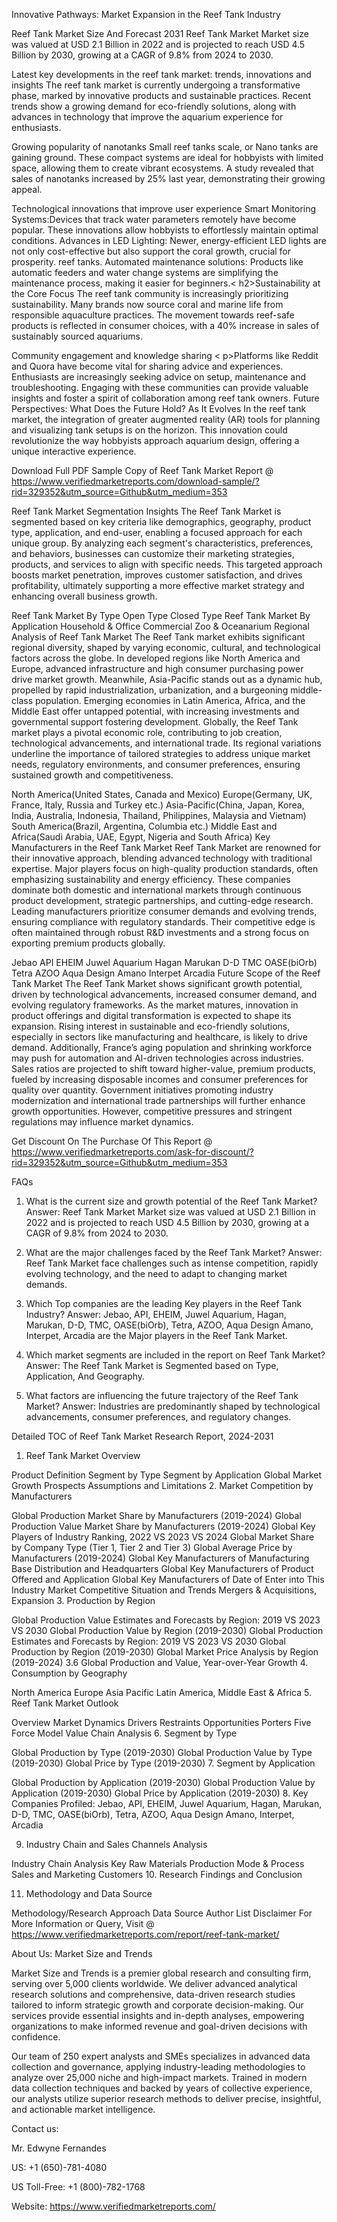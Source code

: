 Innovative Pathways: Market Expansion in the Reef Tank Industry


Reef Tank Market Size And Forecast 2031
Reef Tank Market Market size was valued at USD 2.1 Billion in 2022 and is projected to reach USD 4.5 Billion by 2030, growing at a CAGR of 9.8% from 2024 to 2030.

Latest key developments in the reef tank market: trends, innovations and insights
The reef tank market is currently undergoing a transformative phase, marked by innovative products and sustainable practices. Recent trends show a growing demand for eco-friendly solutions, along with advances in technology that improve the aquarium experience for enthusiasts.

Growing popularity of nanotanks
Small reef tanks scale, or Nano tanks are gaining ground. These compact systems are ideal for hobbyists with limited space, allowing them to create vibrant ecosystems. A study revealed that sales of nanotanks increased by 25% last year, demonstrating their growing appeal.

Technological innovations that improve user experience
Smart Monitoring Systems:Devices that track water parameters remotely have become popular. These innovations allow hobbyists to effortlessly maintain optimal conditions.
Advances in LED Lighting: Newer, energy-efficient LED lights are not only cost-effective but also support the coral growth, crucial for prosperity. reef tanks.
Automated maintenance solutions: Products like automatic feeders and water change systems are simplifying the maintenance process, making it easier for beginners.< h2>Sustainability at the Core Focus
The reef tank community is increasingly prioritizing sustainability. Many brands now source coral and marine life from responsible aquaculture practices. The movement towards reef-safe products is reflected in consumer choices, with a 40% increase in sales of sustainably sourced aquariums.

Community engagement and knowledge sharing
< p>Platforms like Reddit and Quora have become vital for sharing advice and experiences. Enthusiasts are increasingly seeking advice on setup, maintenance and troubleshooting. Engaging with these communities can provide valuable insights and foster a spirit of collaboration among reef tank owners.
Future Perspectives: What Does the Future Hold?
As It Evolves In the reef tank market, the integration of greater augmented reality (AR) tools for planning and visualizing tank setups is on the horizon. This innovation could revolutionize the way hobbyists approach aquarium design, offering a unique interactive experience.

Download Full PDF Sample Copy of Reef Tank Market Report @ https://www.verifiedmarketreports.com/download-sample/?rid=329352&utm_source=Github&utm_medium=353

Reef Tank Market Segmentation Insights
The Reef Tank Market is segmented based on key criteria like demographics, geography, product type, application, and end-user, enabling a focused approach for each unique group. By analyzing each segment's characteristics, preferences, and behaviors, businesses can customize their marketing strategies, products, and services to align with specific needs. This targeted approach boosts market penetration, improves customer satisfaction, and drives profitability, ultimately supporting a more effective market strategy and enhancing overall business growth.

Reef Tank Market By Type
Open Type
Closed Type
Reef Tank Market By Application
Household & Office
Commercial
Zoo & Oceanarium
Regional Analysis of Reef Tank Market
The Reef Tank market exhibits significant regional diversity, shaped by varying economic, cultural, and technological factors across the globe. In developed regions like North America and Europe, advanced infrastructure and high consumer purchasing power drive market growth. Meanwhile, Asia-Pacific stands out as a dynamic hub, propelled by rapid industrialization, urbanization, and a burgeoning middle-class population. Emerging economies in Latin America, Africa, and the Middle East offer untapped potential, with increasing investments and governmental support fostering development. Globally, the Reef Tank market plays a pivotal economic role, contributing to job creation, technological advancements, and international trade. Its regional variations underline the importance of tailored strategies to address unique market needs, regulatory environments, and consumer preferences, ensuring sustained growth and competitiveness.

North America(United States, Canada and Mexico)
Europe(Germany, UK, France, Italy, Russia and Turkey etc.)
Asia-Pacific(China, Japan, Korea, India, Australia, Indonesia, Thailand, Philippines, Malaysia and Vietnam)
South America(Brazil, Argentina, Columbia etc.)
Middle East and Africa(Saudi Arabia, UAE, Egypt, Nigeria and South Africa)
Key Manufacturers in the Reef Tank Market
Reef Tank Market are renowned for their innovative approach, blending advanced technology with traditional expertise. Major players focus on high-quality production standards, often emphasizing sustainability and energy efficiency. These companies dominate both domestic and international markets through continuous product development, strategic partnerships, and cutting-edge research. Leading manufacturers prioritize consumer demands and evolving trends, ensuring compliance with regulatory standards. Their competitive edge is often maintained through robust R&D investments and a strong focus on exporting premium products globally.

Jebao
API
EHEIM
Juwel Aquarium
Hagan
Marukan
D-D
TMC
OASE(biOrb)
Tetra
AZOO
Aqua Design Amano
Interpet
Arcadia
Future Scope of the Reef Tank Market
The Reef Tank Market shows significant growth potential, driven by technological advancements, increased consumer demand, and evolving regulatory frameworks. As the market matures, innovation in product offerings and digital transformation is expected to shape its expansion. Rising interest in sustainable and eco-friendly solutions, especially in sectors like manufacturing and healthcare, is likely to drive demand. Additionally, France’s aging population and shrinking workforce may push for automation and AI-driven technologies across industries. Sales ratios are projected to shift toward higher-value, premium products, fueled by increasing disposable incomes and consumer preferences for quality over quantity. Government initiatives promoting industry modernization and international trade partnerships will further enhance growth opportunities. However, competitive pressures and stringent regulations may influence market dynamics.

Get Discount On The Purchase Of This Report @ https://www.verifiedmarketreports.com/ask-for-discount/?rid=329352&utm_source=Github&utm_medium=353

FAQs
1. What is the current size and growth potential of the Reef Tank Market?
Answer: Reef Tank Market Market size was valued at USD 2.1 Billion in 2022 and is projected to reach USD 4.5 Billion by 2030, growing at a CAGR of 9.8% from 2024 to 2030.

2. What are the major challenges faced by the Reef Tank Market?
Answer: Reef Tank Market face challenges such as intense competition, rapidly evolving technology, and the need to adapt to changing market demands.

3. Which Top companies are the leading Key players in the Reef Tank Industry?
Answer: Jebao, API, EHEIM, Juwel Aquarium, Hagan, Marukan, D-D, TMC, OASE(biOrb), Tetra, AZOO, Aqua Design Amano, Interpet, Arcadia are the Major players in the Reef Tank Market.

4. Which market segments are included in the report on Reef Tank Market?
Answer: The Reef Tank Market is Segmented based on Type, Application, And Geography.

5. What factors are influencing the future trajectory of the Reef Tank Market?
Answer: Industries are predominantly shaped by technological advancements, consumer preferences, and regulatory changes.

Detailed TOC of Reef Tank Market Research Report, 2024-2031
1. Reef Tank Market Overview

Product Definition
Segment by Type
Segment by Application
Global Market Growth Prospects
Assumptions and Limitations
2. Market Competition by Manufacturers

Global Production Market Share by Manufacturers (2019-2024)
Global Production Value Market Share by Manufacturers (2019-2024)
Global Key Players of Industry Ranking, 2022 VS 2023 VS 2024
Global Market Share by Company Type (Tier 1, Tier 2 and Tier 3)
Global Average Price by Manufacturers (2019-2024)
Global Key Manufacturers of Manufacturing Base Distribution and Headquarters
Global Key Manufacturers of Product Offered and Application
Global Key Manufacturers of Date of Enter into This Industry
Market Competitive Situation and Trends
Mergers & Acquisitions, Expansion
3. Production by Region

Global Production Value Estimates and Forecasts by Region: 2019 VS 2023 VS 2030
Global Production Value by Region (2019-2030)
Global Production Estimates and Forecasts by Region: 2019 VS 2023 VS 2030
Global Production by Region (2019-2030)
Global Market Price Analysis by Region (2019-2024) 3.6 Global Production and Value, Year-over-Year Growth
4. Consumption by Geography

North America
Europe
Asia Pacific
Latin America, Middle East & Africa
5. Reef Tank Market Outlook

Overview
Market Dynamics
Drivers
Restraints
Opportunities
Porters Five Force Model
Value Chain Analysis 
6. Segment by Type

Global Production by Type (2019-2030)
Global Production Value by Type (2019-2030)
Global Price by Type (2019-2030)
7. Segment by Application

Global Production by Application (2019-2030)
Global Production Value by Application (2019-2030)
Global Price by Application (2019-2030)
8. Key Companies Profiled: Jebao, API, EHEIM, Juwel Aquarium, Hagan, Marukan, D-D, TMC, OASE(biOrb), Tetra, AZOO, Aqua Design Amano, Interpet, Arcadia

9. Industry Chain and Sales Channels Analysis

Industry Chain Analysis
Key Raw Materials
Production Mode & Process
Sales and Marketing
Customers
10. Research Findings and Conclusion

11. Methodology and Data Source

Methodology/Research Approach
Data Source
Author List
Disclaimer
For More Information or Query, Visit @ https://www.verifiedmarketreports.com/report/reef-tank-market/

About Us: Market Size and Trends

Market Size and Trends is a premier global research and consulting firm, serving over 5,000 clients worldwide. We deliver advanced analytical research solutions and comprehensive, data-driven research studies tailored to inform strategic growth and corporate decision-making. Our services provide essential insights and in-depth analyses, empowering organizations to make informed revenue and goal-driven decisions with confidence.

Our team of 250 expert analysts and SMEs specializes in advanced data collection and governance, applying industry-leading methodologies to analyze over 25,000 niche and high-impact markets. Trained in modern data collection techniques and backed by years of collective experience, our analysts utilize superior research methods to deliver precise, insightful, and actionable market intelligence.

Contact us:

Mr. Edwyne Fernandes

US: +1 (650)-781-4080

US Toll-Free: +1 (800)-782-1768

Website: https://www.verifiedmarketreports.com/
